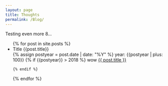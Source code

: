 ```yaml
---
layout: page
title: Thoughts
permalink: /Blog/
---
```


Testing even more 8...

<ul>
  {% for post in site.posts %}
    <li>
    Title {{post.title}} 
    </li>
    {% assign postyear = post.date | date: "%Y" %}
    year: {{postyear | plus: 100}}
    {% if {{postyear}} > 2018 %}
        wow
        <a href="{{ post.url }}">{{ post.title }}</a>
        
    {% endif %}
    
    
   
  {% endfor %}
</ul>
